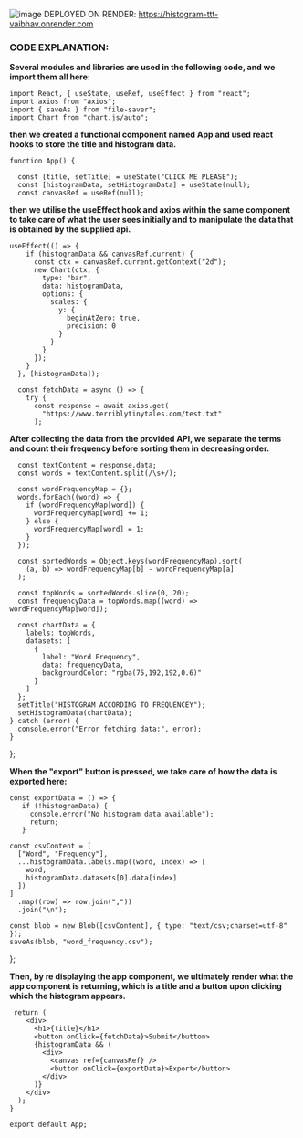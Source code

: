 ![image](https://github.com/VaibhavDwivedi-321/HistogramTTT/assets/86218655/25f75ec1-bee0-4559-8475-bbff0217dd55)
DEPLOYED ON RENDER: https://histogram-ttt-vaibhav.onrender.com



### CODE EXPLANATION:

**Several modules and libraries are used in the following code, and we import them all here:**
```
import React, { useState, useRef, useEffect } from "react";
import axios from "axios";
import { saveAs } from "file-saver";
import Chart from "chart.js/auto";

```


**then we created a functional component named App and used react hooks to store the title and histogram data.**

`function App() {`
```
  const [title, setTitle] = useState("CLICK ME PLEASE");
  const [histogramData, setHistogramData] = useState(null);
  const canvasRef = useRef(null);

```

**then we utilise the useEffect hook and axios within the same component to take care of what the user sees initially and to manipulate the data that is obtained by the supplied api.**

```
useEffect(() => {
    if (histogramData && canvasRef.current) {
      const ctx = canvasRef.current.getContext("2d");
      new Chart(ctx, {
        type: "bar",
        data: histogramData,
        options: {
          scales: {
            y: {
              beginAtZero: true,
              precision: 0
            }
          }
        }
      });
    }
  }, [histogramData]);

  const fetchData = async () => {
    try {
      const response = await axios.get(
        "https://www.terriblytinytales.com/test.txt"
      );
```


**After collecting the data from the provided API, we separate the terms and count their frequency before sorting them in decreasing order.**

      const textContent = response.data;
      const words = textContent.split(/\s+/);

      const wordFrequencyMap = {};
      words.forEach((word) => {
        if (wordFrequencyMap[word]) {
          wordFrequencyMap[word] += 1;
        } else {
          wordFrequencyMap[word] = 1;
        }
      });

      const sortedWords = Object.keys(wordFrequencyMap).sort(
        (a, b) => wordFrequencyMap[b] - wordFrequencyMap[a]
      );

      const topWords = sortedWords.slice(0, 20);
      const frequencyData = topWords.map((word) => wordFrequencyMap[word]);

      const chartData = {
        labels: topWords,
        datasets: [
          {
            label: "Word Frequency",
            data: frequencyData,
            backgroundColor: "rgba(75,192,192,0.6)"
          }
        ]
      };
      setTitle("HISTOGRAM ACCORDING TO FREQUENCEY");
      setHistogramData(chartData);
    } catch (error) {
      console.error("Error fetching data:", error);
    }
  };


**When the "export" button is pressed, we take care of how the data is exported here:**

 ```
 const exportData = () => {
    if (!histogramData) {
      console.error("No histogram data available");
      return;
    }
```

    const csvContent = [
      ["Word", "Frequency"],
      ...histogramData.labels.map((word, index) => [
        word,
        histogramData.datasets[0].data[index]
      ])
    ]
      .map((row) => row.join(","))
      .join("\n");

    const blob = new Blob([csvContent], { type: "text/csv;charset=utf-8" });
    saveAs(blob, "word_frequency.csv");
  };


**Then, by re displaying the app component, we ultimately render what the app component is returning, which is a title and a button upon clicking which the histogram appears.**
```
 return (
    <div>
      <h1>{title}</h1>
      <button onClick={fetchData}>Submit</button>
      {histogramData && (
        <div>
          <canvas ref={canvasRef} />
          <button onClick={exportData}>Export</button>
        </div>
      )}
    </div>
  );
}

export default App;
```


